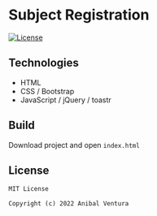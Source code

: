 # Subject Registration

[![License](https://img.shields.io/static/v1?label=License&message=MIT&color=blue)](LICENCE.md)

<!-- <p align="center">
  <img src="./screenshots/page-form.png" height=300px/>
  <img src="./screenshots/resume-generated.png" height=300px/>
</p>

Easy to use resume generator made with vanilla JavaScript.

Click [here](https://anibalventura.com/resume-generator-web/) to see a live preview.

## Features

- Form validation.
- Print generated resume.
- Clear form. -->

## Technologies

- HTML
- CSS / Bootstrap
- JavaScript / jQuery / toastr

## Build

Download project and open `index.html`

## License

```xml
MIT License

Copyright (c) 2022 Anibal Ventura
```

